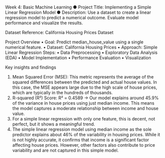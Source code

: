 Week 4: Basic Machine Learning 
● Project Title: Implementing a Simple Linear Regression Model 
● Description: Use a dataset to create a linear regression model to predict a numerical outcome. Evaluate model performance and visualize the results. 

Dataset Reference: California Housing Prices Dataset 


Project Overview
•	Goal: Predict median_house_value using a single numerical feature.
•	Dataset: California Housing Prices
•	Approach: Simple Linear Regression
Steps:
•	Data Preprocessing
•	Exploratory Data Analysis (EDA)
•	Model Implementation
•	Performance Evaluation
•	Visualization


Key insights and findings 

1.	Mean Squared Error (MSE): This metric represents the average of the squared differences between the predicted and actual house values. In this case, the MSE appears large due to the high scale of house prices, which are typically in the hundreds of thousands.
2.	R-squared (R²) Score: R² = 0.4589 → Our model explains around 45.9% of the variance in house prices using just median income. This means the model captures a moderate relationship between income and house value.
3.	For a simple linear regression with only one feature, this is decent, not perfect, but it shows a meaningful trend.
4.	The simple linear regression model using median income as the sole predictor explains about 46% of the variability in housing prices. While it is not highly accurate, it confirms that income is a significant factor affecting house prices. However, other factors also contribute to price variability and are not captured in this simple model.

